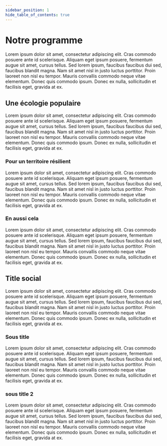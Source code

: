 ```yaml
---
sidebar_position: 1
hide_table_of_contents: true
---
```


# Notre programme

Lorem ipsum dolor sit amet, consectetur adipiscing elit. Cras commodo posuere ante id scelerisque. Aliquam eget ipsum posuere, fermentum augue sit amet, cursus tellus. Sed lorem ipsum, faucibus faucibus dui sed, faucibus blandit magna. Nam sit amet nisl in justo luctus porttitor. Proin laoreet non nisl eu tempor. Mauris convallis commodo neque vitae elementum. Donec quis commodo ipsum. Donec ex nulla, sollicitudin et facilisis eget, gravida at ex. 

## Une écologie populaire

Lorem ipsum dolor sit amet, consectetur adipiscing elit. Cras commodo posuere ante id scelerisque. Aliquam eget ipsum posuere, fermentum augue sit amet, cursus tellus. Sed lorem ipsum, faucibus faucibus dui sed, faucibus blandit magna. Nam sit amet nisl in justo luctus porttitor. Proin laoreet non nisl eu tempor. Mauris convallis commodo neque vitae elementum. Donec quis commodo ipsum. Donec ex nulla, sollicitudin et facilisis eget, gravida at ex. 

### Pour un territoire résilient

Lorem ipsum dolor sit amet, consectetur adipiscing elit. Cras commodo posuere ante id scelerisque. Aliquam eget ipsum posuere, fermentum augue sit amet, cursus tellus. Sed lorem ipsum, faucibus faucibus dui sed, faucibus blandit magna. Nam sit amet nisl in justo luctus porttitor. Proin laoreet non nisl eu tempor. Mauris convallis commodo neque vitae elementum. Donec quis commodo ipsum. Donec ex nulla, sollicitudin et facilisis eget, gravida at ex. 

### En aussi cela

Lorem ipsum dolor sit amet, consectetur adipiscing elit. Cras commodo posuere ante id scelerisque. Aliquam eget ipsum posuere, fermentum augue sit amet, cursus tellus. Sed lorem ipsum, faucibus faucibus dui sed, faucibus blandit magna. Nam sit amet nisl in justo luctus porttitor. Proin laoreet non nisl eu tempor. Mauris convallis commodo neque vitae elementum. Donec quis commodo ipsum. Donec ex nulla, sollicitudin et facilisis eget, gravida at ex. 

## Title social

Lorem ipsum dolor sit amet, consectetur adipiscing elit. Cras commodo posuere ante id scelerisque. Aliquam eget ipsum posuere, fermentum augue sit amet, cursus tellus. Sed lorem ipsum, faucibus faucibus dui sed, faucibus blandit magna. Nam sit amet nisl in justo luctus porttitor. Proin laoreet non nisl eu tempor. Mauris convallis commodo neque vitae elementum. Donec quis commodo ipsum. Donec ex nulla, sollicitudin et facilisis eget, gravida at ex. 

### Sous title

Lorem ipsum dolor sit amet, consectetur adipiscing elit. Cras commodo posuere ante id scelerisque. Aliquam eget ipsum posuere, fermentum augue sit amet, cursus tellus. Sed lorem ipsum, faucibus faucibus dui sed, faucibus blandit magna. Nam sit amet nisl in justo luctus porttitor. Proin laoreet non nisl eu tempor. Mauris convallis commodo neque vitae elementum. Donec quis commodo ipsum. Donec ex nulla, sollicitudin et facilisis eget, gravida at ex. 

### sous title 2

Lorem ipsum dolor sit amet, consectetur adipiscing elit. Cras commodo posuere ante id scelerisque. Aliquam eget ipsum posuere, fermentum augue sit amet, cursus tellus. Sed lorem ipsum, faucibus faucibus dui sed, faucibus blandit magna. Nam sit amet nisl in justo luctus porttitor. Proin laoreet non nisl eu tempor. Mauris convallis commodo neque vitae elementum. Donec quis commodo ipsum. Donec ex nulla, sollicitudin et facilisis eget, gravida at ex. 